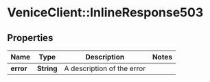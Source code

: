 # VeniceClient::InlineResponse503

## Properties
Name | Type | Description | Notes
------------ | ------------- | ------------- | -------------
**error** | **String** | A description of the error | 

